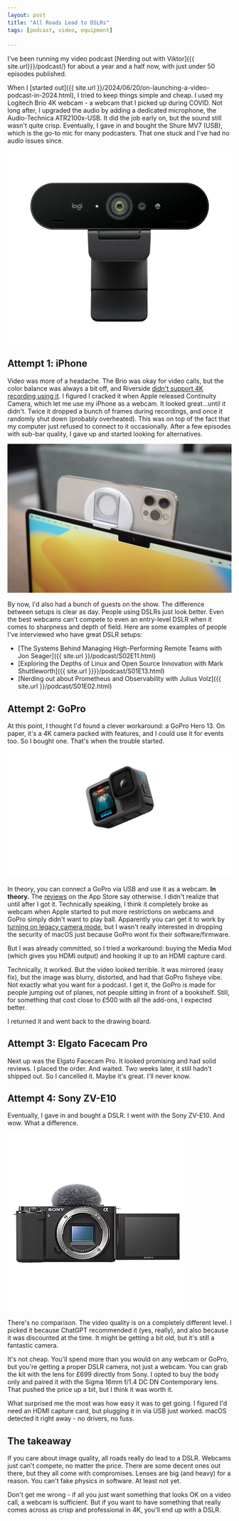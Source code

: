 ```yaml
---
layout: post
title: "All Roads Lead to DSLRs"
tags: [podcast, video, equipment]

---
```


I've been running my video podcast [Nerding out with Viktor]({{ site.url}}}/podcast/) for about a year and a half now, with just under 50 episodes published.

When I [started out]({{ site.url }}/2024/06/20/on-launching-a-video-podcast-in-2024.html), I tried to keep things simple and cheap. I used my Logitech Brio 4K webcam - a webcam that I picked up during COVID. Not long after, I upgraded the audio by adding a dedicated microphone, the Audio-Technica ATR2100x-USB. It did the job early on, but the sound still wasn't quite crisp. Eventually, I gave in and bought the Shure MV7 (USB), which is the go-to mic for many podcasters. That one stuck and I've had no audio issues since.

![Logitech Brio 4K webcam](/assets/logitech-brio.webp)

## Attempt 1: iPhone

Video was more of a headache. The Brio was okay for video calls, but the color balance was always a bit off, and Riverside [didn't support 4K recording using it](https://support.riverside.fm/hc/en-us/articles/9684909831325-Camera-Logitech-Brio-Logitech-4K-Pro). I figured I cracked it when Apple released Continuity Camera, which let me use my iPhone as a webcam. It looked great...until it didn't. Twice it dropped a bunch of frames during recordings, and once it randomly shut down (probably overheated). This was on top of the fact that my computer just refused to connect to it occasionally. After a few episodes with sub-bar quality, I gave up and started looking for alternatives.

![Continuity Camera in action](/assets/continuity-camera.webp)

By now, I'd also had a bunch of guests on the show. The difference between setups is clear as day. People using DSLRs just look better. Even the best webcams can't compete to even an entry-level DSLR when it comes to sharpness and depth of field. Here are some examples of people I've interviewed who have great DSLR setups:

* [The Systems Behind Managing High-Performing Remote Teams with Jon Seager]({{ site.url }}/podcast/S02E11.html)
* [Exploring the Depths of Linux and Open Source Innovation with Mark Shuttleworth]({{ site.url }}}}/podcast/S01E13.html)
* [Nerding out about Prometheus and Observability with Julius Volz]({{ site.url }}/podcast/S01E02.html)

## Attempt 2: GoPro

At this point, I thought I'd found a clever workaround: a GoPro Hero 13. On paper, it's a 4K camera packed with features, and I could use it for events too. So I bought one. That's when the trouble started.

![GoPro Hero 13](/assets/go-pro-hero-13.webp)

In theory, you can connect a GoPro via USB and use it as a webcam. **In theory.** The [reviews](https://apps.apple.com/gb/app/gopro-webcam/id6477835262?) on the App Store say otherwise. I didn't realize that until after I got it. Technically speaking, I think it completely broke as webcam when Apple started to put more restrictions on webcams and GoPro simply didn't want to play ball. Apparently you can get it to work by [turning on legacy camera mode](https://discussions.apple.com/thread/255256244?sortBy=rank), but I wasn't really interested in dropping the security of macOS just because GoPro wont fix their software/firmware.

But I was already committed, so I tried a workaround: buying the Media Mod (which gives you HDMI output) and hooking it up to an HDMI capture card.

Technically, it worked. But the video looked terrible. It was mirrored (easy fix), but the image was blurry, distorted, and had that GoPro fisheye vibe. Not exactly what you want for a podcast. I get it, the GoPro is made for people jumping out of planes, not people sitting in front of a bookshelf. Still, for something that cost close to £500 with all the add-ons, I expected better.

I returned it and went back to the drawing board.

## Attempt 3: Elgato Facecam Pro

Next up was the Elgato Facecam Pro. It looked promising and had solid reviews. I placed the order. And waited. Two weeks later, it still hadn't shipped out. So I cancelled it. Maybe it's great. I'll never know.

## Attempt 4: Sony ZV-E10

Eventually, I gave in and bought a DSLR. I went with the Sony ZV-E10. And wow. What a difference.

![Sony ZV-E10](/assets/sony-zv-e10.webp)

There's no comparison. The video quality is on a completely different level. I picked it because ChatGPT recommended it (yes, really), and also because it was discounted at the time. It might be getting a bit old, but it's still a fantastic camera.

It's not cheap. You'll spend more than you would on any webcam or GoPro, but you're getting a proper DSLR camera, not just a webcam. You can grab the kit with the lens for £699 directly from Sony. I opted to buy the body only and paired it with the Sigma 16mm f/1.4 DC DN Contemporary lens. That pushed the price up a bit, but I think it was worth it.

What surprised me the most was how easy it was to get going. I figured I'd need an HDMI capture card, but plugging it in via USB just worked. macOS detected it right away - no drivers, no fuss.

## The takeaway

If you care about image quality, all roads really do lead to a DSLR. Webcams just can't compete, no matter the price. There are some decent ones out there, but they all come with compromises. Lenses are big (and heavy) for a reason. You can't fake physics in software. At least not yet.

Don't get me wrong - if all you just want something that looks OK on a video call, a webcam is sufficient. But if you want to have something that really comes across as crisp and professional in 4K, you'll end up with a DSLR.